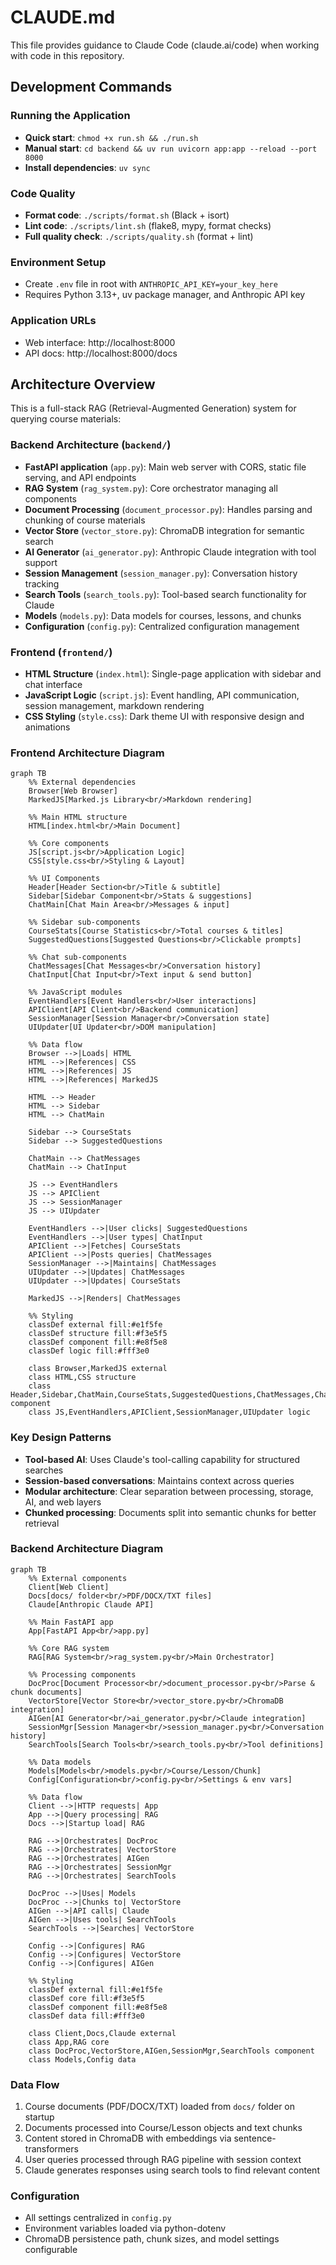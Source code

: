 # CLAUDE.md

This file provides guidance to Claude Code (claude.ai/code) when working with code in this repository.

## Development Commands

### Running the Application
- **Quick start**: `chmod +x run.sh && ./run.sh`
- **Manual start**: `cd backend && uv run uvicorn app:app --reload --port 8000`
- **Install dependencies**: `uv sync`

### Code Quality
- **Format code**: `./scripts/format.sh` (Black + isort)
- **Lint code**: `./scripts/lint.sh` (flake8, mypy, format checks)
- **Full quality check**: `./scripts/quality.sh` (format + lint)

### Environment Setup
- Create `.env` file in root with `ANTHROPIC_API_KEY=your_key_here`
- Requires Python 3.13+, uv package manager, and Anthropic API key

### Application URLs
- Web interface: http://localhost:8000
- API docs: http://localhost:8000/docs

## Architecture Overview

This is a full-stack RAG (Retrieval-Augmented Generation) system for querying course materials:

### Backend Architecture (`backend/`)
- **FastAPI application** (`app.py`): Main web server with CORS, static file serving, and API endpoints
- **RAG System** (`rag_system.py`): Core orchestrator managing all components
- **Document Processing** (`document_processor.py`): Handles parsing and chunking of course materials
- **Vector Store** (`vector_store.py`): ChromaDB integration for semantic search
- **AI Generator** (`ai_generator.py`): Anthropic Claude integration with tool support
- **Session Management** (`session_manager.py`): Conversation history tracking
- **Search Tools** (`search_tools.py`): Tool-based search functionality for Claude
- **Models** (`models.py`): Data models for courses, lessons, and chunks
- **Configuration** (`config.py`): Centralized configuration management

### Frontend (`frontend/`)
- **HTML Structure** (`index.html`): Single-page application with sidebar and chat interface
- **JavaScript Logic** (`script.js`): Event handling, API communication, session management, markdown rendering
- **CSS Styling** (`style.css`): Dark theme UI with responsive design and animations

### Frontend Architecture Diagram

```mermaid
graph TB
    %% External dependencies
    Browser[Web Browser]
    MarkedJS[Marked.js Library<br/>Markdown rendering]
    
    %% Main HTML structure
    HTML[index.html<br/>Main Document]
    
    %% Core components
    JS[script.js<br/>Application Logic]
    CSS[style.css<br/>Styling & Layout]
    
    %% UI Components
    Header[Header Section<br/>Title & subtitle]
    Sidebar[Sidebar Component<br/>Stats & suggestions]
    ChatMain[Chat Main Area<br/>Messages & input]
    
    %% Sidebar sub-components
    CourseStats[Course Statistics<br/>Total courses & titles]
    SuggestedQuestions[Suggested Questions<br/>Clickable prompts]
    
    %% Chat sub-components
    ChatMessages[Chat Messages<br/>Conversation history]
    ChatInput[Chat Input<br/>Text input & send button]
    
    %% JavaScript modules
    EventHandlers[Event Handlers<br/>User interactions]
    APIClient[API Client<br/>Backend communication]
    SessionManager[Session Manager<br/>Conversation state]
    UIUpdater[UI Updater<br/>DOM manipulation]
    
    %% Data flow
    Browser -->|Loads| HTML
    HTML -->|References| CSS
    HTML -->|References| JS
    HTML -->|References| MarkedJS
    
    HTML --> Header
    HTML --> Sidebar
    HTML --> ChatMain
    
    Sidebar --> CourseStats
    Sidebar --> SuggestedQuestions
    
    ChatMain --> ChatMessages
    ChatMain --> ChatInput
    
    JS --> EventHandlers
    JS --> APIClient
    JS --> SessionManager
    JS --> UIUpdater
    
    EventHandlers -->|User clicks| SuggestedQuestions
    EventHandlers -->|User types| ChatInput
    APIClient -->|Fetches| CourseStats
    APIClient -->|Posts queries| ChatMessages
    SessionManager -->|Maintains| ChatMessages
    UIUpdater -->|Updates| ChatMessages
    UIUpdater -->|Updates| CourseStats
    
    MarkedJS -->|Renders| ChatMessages
    
    %% Styling
    classDef external fill:#e1f5fe
    classDef structure fill:#f3e5f5
    classDef component fill:#e8f5e8
    classDef logic fill:#fff3e0
    
    class Browser,MarkedJS external
    class HTML,CSS structure
    class Header,Sidebar,ChatMain,CourseStats,SuggestedQuestions,ChatMessages,ChatInput component
    class JS,EventHandlers,APIClient,SessionManager,UIUpdater logic
```

### Key Design Patterns
- **Tool-based AI**: Uses Claude's tool-calling capability for structured searches
- **Session-based conversations**: Maintains context across queries
- **Modular architecture**: Clear separation between processing, storage, AI, and web layers
- **Chunked processing**: Documents split into semantic chunks for better retrieval

### Backend Architecture Diagram

```mermaid
graph TB
    %% External components
    Client[Web Client]
    Docs[docs/ folder<br/>PDF/DOCX/TXT files]
    Claude[Anthropic Claude API]
    
    %% Main FastAPI app
    App[FastAPI App<br/>app.py]
    
    %% Core RAG system
    RAG[RAG System<br/>rag_system.py<br/>Main Orchestrator]
    
    %% Processing components
    DocProc[Document Processor<br/>document_processor.py<br/>Parse & chunk documents]
    VectorStore[Vector Store<br/>vector_store.py<br/>ChromaDB integration]
    AIGen[AI Generator<br/>ai_generator.py<br/>Claude integration]
    SessionMgr[Session Manager<br/>session_manager.py<br/>Conversation history]
    SearchTools[Search Tools<br/>search_tools.py<br/>Tool definitions]
    
    %% Data models
    Models[Models<br/>models.py<br/>Course/Lesson/Chunk]
    Config[Configuration<br/>config.py<br/>Settings & env vars]
    
    %% Data flow
    Client -->|HTTP requests| App
    App -->|Query processing| RAG
    Docs -->|Startup load| RAG
    
    RAG -->|Orchestrates| DocProc
    RAG -->|Orchestrates| VectorStore
    RAG -->|Orchestrates| AIGen
    RAG -->|Orchestrates| SessionMgr
    RAG -->|Orchestrates| SearchTools
    
    DocProc -->|Uses| Models
    DocProc -->|Chunks to| VectorStore
    AIGen -->|API calls| Claude
    AIGen -->|Uses tools| SearchTools
    SearchTools -->|Searches| VectorStore
    
    Config -->|Configures| RAG
    Config -->|Configures| VectorStore
    Config -->|Configures| AIGen
    
    %% Styling
    classDef external fill:#e1f5fe
    classDef core fill:#f3e5f5
    classDef component fill:#e8f5e8
    classDef data fill:#fff3e0
    
    class Client,Docs,Claude external
    class App,RAG core
    class DocProc,VectorStore,AIGen,SessionMgr,SearchTools component
    class Models,Config data
```

### Data Flow
1. Course documents (PDF/DOCX/TXT) loaded from `docs/` folder on startup
2. Documents processed into Course/Lesson objects and text chunks
3. Content stored in ChromaDB with embeddings via sentence-transformers
4. User queries processed through RAG pipeline with session context
5. Claude generates responses using search tools to find relevant content

### Configuration
- All settings centralized in `config.py`
- Environment variables loaded via python-dotenv
- ChromaDB persistence path, chunk sizes, and model settings configurable